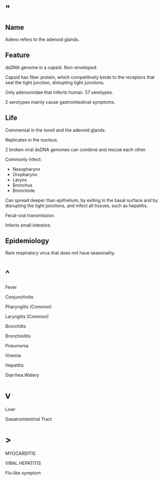 # "

## Name

Adeno refers to the adenoid glands.

## Feature

dsDNA genome in a capsid.
Non-enveloped.

Capsid has fiber protein, which competitively binds to the receptors that seal the tight junction, distupting tight junctions.

Only adenoviridae that infects human.
57 serotypes.

2 serotypes mainly cause gastrointestinal symptoms.

## Life

Commensal in the tonsil and the adenoid glands.

Replicates in the nucleus.

2 broken viral dsDNA genomes can combine and rescue each other.

Commonly infect:

- Nasopharynx
- Oropharynx
- Larynx
- Bronchus
- Bronchiole

Can spread deeper than epithelium, by exiting in the basal surface and by disrupting the tight junctions, and infect all tissues, such as hepatitis.

Fecal-oral transmission.

Infects small intestine.

## Epidemiology

Rare respiratory virus that does not have seasonality.

# ^

Fever

Conjunctivitis

Pharyngitis
(Common)

Laryngitis
(Common)

Bronchitis

Bronchiolitis

Pneumonia

Viremia

Hepatitis

Diarrhea.Watery

# v

Liver

Gasatrointestinal Tract

# >

MYOCARDITIS

VIRAL HEPATITIS

Flu-like symptom
